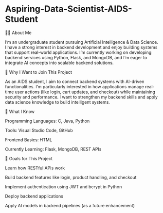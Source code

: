 # Aspiring-Data-Scientist-AIDS-Student
👩‍🎓 About Me

I’m an undergraduate student pursuing Artificial Intelligence & Data Science. I have a strong interest in backend development and enjoy building systems that support real-world applications. I’m currently working on developing backend services using Python, Flask, and MongoDB, and I’m eager to integrate AI concepts into scalable backend solutions.

🎯 Why I Want to Join This Project

As an AIDS student, I aim to connect backend systems with AI-driven functionalities. I’m particularly interested in how applications manage real-time user actions (like login, cart updates, and checkout) while maintaining security and performance. I want to strengthen my backend skills and apply data science knowledge to build intelligent systems.

🧠 What I Know

Programming Languages: C, Java, Python

Tools: Visual Studio Code, GitHub

Frontend Basics: HTML

Currently Learning: Flask, MongoDB, REST APIs


🚀 Goals for This Project

Learn how RESTful APIs work

Build backend features like login, product handling, and checkout

Implement authentication using JWT and bcrypt in Python

Deploy backend applications

Apply AI models in backend pipelines (as a future enhancement)
